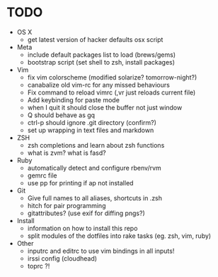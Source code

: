 # TODO
* OS X
  * get latest version of hacker defaults osx script
* Meta
  * include default packages list to load (brews/gems)
  * bootstrap script (set shell to zsh, install packages)
* Vim
  * fix vim colorscheme (modified solarize? tomorrow-night?)
  * canabalize old vim-rc for any missed behaviours
  * Fix command to reload vimrc (,vr just reloads current file)
  * Add keybinding for paste mode
  * when I quit it should close the buffer not just window
  * Q should behave as gq
  * ctrl-p should ignore .git directory (confirm?)
  * set up wrapping in text files and markdown
* ZSH
  * zsh completions and learn about zsh functions
  * what is zvm? what is fasd?
* Ruby
  * automatically detect and configure rbenv/rvm
  * gemrc file
  * use pp for printing if ap not installed
* Git
  * Give full names to all aliases, shortcuts in .zsh
  * hitch for pair programming
  * gitattributes? (use exif for diffing pngs?)
* Install
  * information on how to install this repo
  * split modules of the dotfiles into rake tasks (eg. zsh, vim, ruby)
* Other
  * inputrc and editrc to use vim bindings in all inputs!
  * irssi config (cloudhead)
  * toprc ?!
